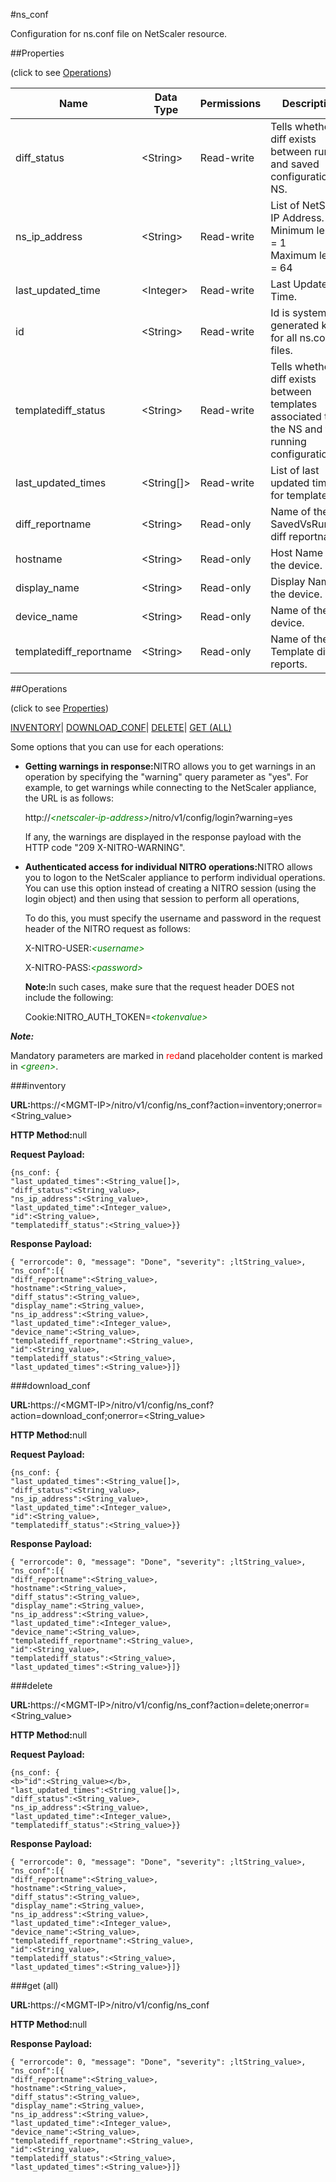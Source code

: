#ns_conf

Configuration for ns.conf file on NetScaler resource.


##Properties 
<span>(click to see [Operations](#opera))</span>


<table><thead><tr><th>Name</th><th>Data Type</th><th>Permissions</th><th>Description</th></tr></thead><tbody><tr><td>diff_status</td><td>&lt;String></td><td>Read-write</td><td>Tells whether a diff exists between running and saved configuration on NS.</td></tr><tr><td>ns_ip_address</td><td>&lt;String></td><td>Read-write</td><td>List of NetScaler IP Address.<br>Minimum length = 1<br>Maximum length = 64</td></tr><tr><td>last_updated_time</td><td>&lt;Integer></td><td>Read-write</td><td>Last Updated Time.</td></tr><tr><td>id</td><td>&lt;String></td><td>Read-write</td><td>Id is system generated key for all ns.conf files.</td></tr><tr><td>templatediff_status</td><td>&lt;String></td><td>Read-write</td><td>Tells whether a diff exists between templates associated to the NS and the running configuration.</td></tr><tr><td>last_updated_times</td><td>&lt;String[]></td><td>Read-write</td><td>List of last updated times for templates.</td></tr><tr><td>diff_reportname</td><td>&lt;String></td><td>Read-only</td><td>Name of the SavedVsRunning diff reportname.</td></tr><tr><td>hostname</td><td>&lt;String></td><td>Read-only</td><td>Host Name of the device.</td></tr><tr><td>display_name</td><td>&lt;String></td><td>Read-only</td><td>Display Name of the device.</td></tr><tr><td>device_name</td><td>&lt;String></td><td>Read-only</td><td>Name of the device.</td></tr><tr><td>templatediff_reportname</td><td>&lt;String></td><td>Read-only</td><td>Name of the Template diff reports.</td></tr></tbody></table>
##Operations 
<span>(click to see [Properties](#prope))</span>


[INVENTORY](#inve)| [DOWNLOAD_CONF](#download)| [DELETE](#d)| [GET (ALL)](#get-)


Some options that you can use for each operations:
<ul><li><p><b>Getting warnings in response:</b>NITRO allows you to get warnings in an operation by specifying the "warning" query parameter as "yes". For example, to get warnings while connecting to the NetScaler appliance, the URL is as follows:</p><p>http://<span style="color:green;font-style:italic;">&lt;netscaler-ip-address&gt;</span>/nitro/v1/config/login?warning=yes</p><p>If any, the warnings are displayed in the response payload with the HTTP code "209 X-NITRO-WARNING".</p></li><li><p><b>Authenticated access for individual NITRO operations:</b>NITRO allows you to logon to the NetScaler appliance to perform individual operations. You can use this option instead of creating a NITRO session (using the login object) and then using that session to perform all operations,</p><p>To do this, you must specify the username and password in the request header of the NITRO request as follows:</p><p>X-NITRO-USER:<span style="color:green;font-style:italic;">&lt;username&gt;</span></p><p>X-NITRO-PASS:<span style="color:green;font-style:italic;">&lt;password&gt;</span></p><p><b>Note:</b>In such cases, make sure that the request header DOES not include the following:</p><p>Cookie:NITRO_AUTH_TOKEN=<span style="color:green;font-style:italic;">&lt;tokenvalue&gt;</span></p></li></ul>



***Note:*** 
Mandatory parameters are marked in <span style="color:#FF0000;">red</span>and placeholder content is marked in <span style="color:green;font-style:italic">&lt;green&gt;</span>.

###inventory



<b>URL:</b>https://&lt;MGMT-IP&gt;/nitro/v1/config/ns_conf?action=inventory;onerror=&lt;String_value&gt;
<b>HTTP Method:</b>null
<b>Request Payload: </b>```{ns_conf: {"last_updated_times":<String_value[]>,"diff_status":<String_value>,"ns_ip_address":<String_value>,"last_updated_time":<Integer_value>,"id":<String_value>,"templatediff_status":<String_value>}}```
<b>Response Payload: </b>```{ "errorcode": 0, "message": "Done", "severity": ;ltString_value>, "ns_conf":[{"diff_reportname":<String_value>,"hostname":<String_value>,"diff_status":<String_value>,"display_name":<String_value>,"ns_ip_address":<String_value>,"last_updated_time":<Integer_value>,"device_name":<String_value>,"templatediff_reportname":<String_value>,"id":<String_value>,"templatediff_status":<String_value>,"last_updated_times":<String_value>}]}```



###download_conf



<b>URL:</b>https://&lt;MGMT-IP&gt;/nitro/v1/config/ns_conf?action=download_conf;onerror=&lt;String_value&gt;
<b>HTTP Method:</b>null
<b>Request Payload: </b>```{ns_conf: {"last_updated_times":<String_value[]>,"diff_status":<String_value>,"ns_ip_address":<String_value>,"last_updated_time":<Integer_value>,"id":<String_value>,"templatediff_status":<String_value>}}```
<b>Response Payload: </b>```{ "errorcode": 0, "message": "Done", "severity": ;ltString_value>, "ns_conf":[{"diff_reportname":<String_value>,"hostname":<String_value>,"diff_status":<String_value>,"display_name":<String_value>,"ns_ip_address":<String_value>,"last_updated_time":<Integer_value>,"device_name":<String_value>,"templatediff_reportname":<String_value>,"id":<String_value>,"templatediff_status":<String_value>,"last_updated_times":<String_value>}]}```



###delete



<b>URL:</b>https://&lt;MGMT-IP&gt;/nitro/v1/config/ns_conf?action=delete;onerror=&lt;String_value&gt;
<b>HTTP Method:</b>null
<b>Request Payload: </b>```{ns_conf: {<b>"id":<String_value></b>,"last_updated_times":<String_value[]>,"diff_status":<String_value>,"ns_ip_address":<String_value>,"last_updated_time":<Integer_value>,"templatediff_status":<String_value>}}```
<b>Response Payload: </b>```{ "errorcode": 0, "message": "Done", "severity": ;ltString_value>, "ns_conf":[{"diff_reportname":<String_value>,"hostname":<String_value>,"diff_status":<String_value>,"display_name":<String_value>,"ns_ip_address":<String_value>,"last_updated_time":<Integer_value>,"device_name":<String_value>,"templatediff_reportname":<String_value>,"id":<String_value>,"templatediff_status":<String_value>,"last_updated_times":<String_value>}]}```



###get (all)



<b>URL:</b>https://&lt;MGMT-IP&gt;/nitro/v1/config/ns_conf
<b>HTTP Method:</b>null
<b>Response Payload: </b>```{ "errorcode": 0, "message": "Done", "severity": ;ltString_value>, "ns_conf":[{"diff_reportname":<String_value>,"hostname":<String_value>,"diff_status":<String_value>,"display_name":<String_value>,"ns_ip_address":<String_value>,"last_updated_time":<Integer_value>,"device_name":<String_value>,"templatediff_reportname":<String_value>,"id":<String_value>,"templatediff_status":<String_value>,"last_updated_times":<String_value>}]}```



